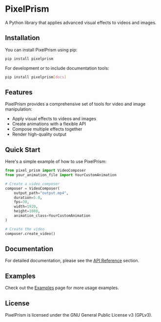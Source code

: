 # PixelPrism

A Python library that applies advanced visual effects to videos and images.

## Installation

You can install PixelPrism using pip:

```bash
pip install pixelprism
```

For development or to include documentation tools:

```bash
pip install pixelprism[docs]
```

## Features

PixelPrism provides a comprehensive set of tools for video and image manipulation:

- Apply visual effects to videos and images
- Create animations with a flexible API
- Compose multiple effects together
- Render high-quality output

## Quick Start

Here's a simple example of how to use PixelPrism:

```python
from pixel_prism import VideoComposer
from your_animation_file import YourCustomAnimation

# Create a video composer
composer = VideoComposer(
    output_path="output.mp4",
    duration=5.0,
    fps=30,
    width=1920,
    height=1080,
    animation_class=YourCustomAnimation
)

# Create the video
composer.create_video()
```

## Documentation

For detailed documentation, please see the [API Reference](reference/) section.

## Examples

Check out the [Examples](examples.md) page for more usage examples.

## License

PixelPrism is licensed under the GNU General Public License v3 (GPLv3).